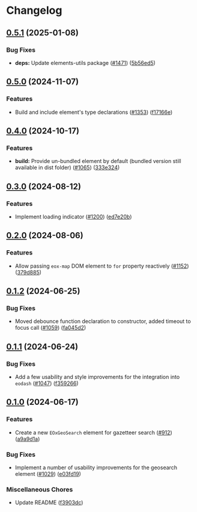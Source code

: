 # Changelog

## [0.5.1](https://github.com/EOX-A/EOxElements/compare/geosearch-v0.5.0...geosearch-v0.5.1) (2025-01-08)


### Bug Fixes

* **deps:** Update elements-utils package ([#1471](https://github.com/EOX-A/EOxElements/issues/1471)) ([5b56ed5](https://github.com/EOX-A/EOxElements/commit/5b56ed50aeda0f0ad7044d3b26d0bcca568dcce4))

## [0.5.0](https://github.com/EOX-A/EOxElements/compare/geosearch-v0.4.0...geosearch-v0.5.0) (2024-11-07)


### Features

* Build and include element's type declarations ([#1353](https://github.com/EOX-A/EOxElements/issues/1353)) ([f17166e](https://github.com/EOX-A/EOxElements/commit/f17166e292ce546a2ff45433a05248330eb63713))

## [0.4.0](https://github.com/EOX-A/EOxElements/compare/geosearch-v0.3.0...geosearch-v0.4.0) (2024-10-17)


### Features

* **build:** Provide un-bundled element by default (bundled version still available in dist folder) ([#1065](https://github.com/EOX-A/EOxElements/issues/1065)) ([333e324](https://github.com/EOX-A/EOxElements/commit/333e324def0354992fadd4640fc2ee9b72a545b4))

## [0.3.0](https://github.com/EOX-A/EOxElements/compare/geosearch-v0.2.0...geosearch-v0.3.0) (2024-08-12)


### Features

* Implement loading indicator ([#1200](https://github.com/EOX-A/EOxElements/issues/1200)) ([ed7e20b](https://github.com/EOX-A/EOxElements/commit/ed7e20bd76122d0b6ce67d09ce4fca28076f3239))

## [0.2.0](https://github.com/EOX-A/EOxElements/compare/geosearch-v0.1.2...geosearch-v0.2.0) (2024-08-06)


### Features

* Allow passing `eox-map` DOM element to `for` property reactively ([#1152](https://github.com/EOX-A/EOxElements/issues/1152)) ([379d885](https://github.com/EOX-A/EOxElements/commit/379d885ddf14980e6b861172fbd066df36bf152d))

## [0.1.2](https://github.com/EOX-A/EOxElements/compare/geosearch-v0.1.1...geosearch-v0.1.2) (2024-06-25)


### Bug Fixes

* Moved debounce function declaration to constructor, added timeout to focus call ([#1059](https://github.com/EOX-A/EOxElements/issues/1059)) ([fa045d2](https://github.com/EOX-A/EOxElements/commit/fa045d23f01b4001ee7da9cd2ff173dbae17b6ca))

## [0.1.1](https://github.com/EOX-A/EOxElements/compare/geosearch-v0.1.0...geosearch-v0.1.1) (2024-06-24)


### Bug Fixes

* Add a few usability and style improvements for the integration into `eodash` ([#1047](https://github.com/EOX-A/EOxElements/issues/1047)) ([f359266](https://github.com/EOX-A/EOxElements/commit/f35926606dcc84c34d1de84ac1291c98f304dd14))

## [0.1.0](https://github.com/EOX-A/EOxElements/compare/geosearch-v0.1.0...geosearch-v0.1.0) (2024-06-17)


### Features

* Create a new `EOxGeoSearch` element for gazetteer search ([#912](https://github.com/EOX-A/EOxElements/issues/912)) ([a9a9d1a](https://github.com/EOX-A/EOxElements/commit/a9a9d1aa8fb46a8cefa22cf8067af022146291b5))


### Bug Fixes

* Implement a number of usability improvements for the geosearch element ([#1029](https://github.com/EOX-A/EOxElements/issues/1029)) ([e03fd19](https://github.com/EOX-A/EOxElements/commit/e03fd1971545c1f5ff9441d11cb0b58943842e6f))


### Miscellaneous Chores

* Update README ([f3903dc](https://github.com/EOX-A/EOxElements/commit/f3903dc51f0f3f0baf934e895caf8153860258a7))
